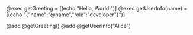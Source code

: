 @exec getGreeting = [(echo "Hello, World!")]
@exec getUserInfo(name) = [(echo "{\"name\":\"@name\",\"role\":\"developer\"}")]

@add @getGreeting()
@add @getUserInfo("Alice")